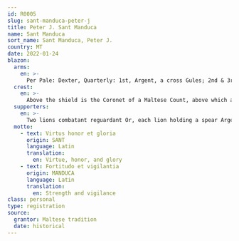 ```yaml
---
id: R0005
slug: sant-manduca-peter-j
title: Peter J. Sant Manduca
name: Sant Manduca
sort_name: Sant Manduca, Peter J.
country: MT
date: 2022-01-24
blazon:
  arms:
    en: >-
      Per Pale: Dexter, Quarterly: 1st, Argent, a cross Gules; 2nd & 3rd, Argent, three bars Gules; 4th, Azure, a lion rampant Argent; Overall, on an escutcheon Or, an eagle displayed Sable, crowned of the Same (SANT); Sinister, Azure, upon the chief of two bendlets Or, each charged with three lozenges Gules, a talbot passant holding in its mouth a bird displayed all Argent (MANDUCA).
  crest:
    en: >-
      Above the shield is the Coronet of a Maltese Count, above which are three Helms set in fess, those at dexter and sinister facing inwards, the Helms bearing as Crests: at dexter, issuant from a crown Or, a cross Gules; at centre, issuant from a crown Or, a demi-eagle displayed Sable; and at sinister, issuant from a crown Or, a demi-lion rampant Argent.
  supporters:
    en: >-
      Two lions combatant reguardant Or, each lion holding a spear Argent from which flies a banner, that at dexter, Gules, two bars Azure, all within a bordure Or; that at sinister, Gules, two bars Argent, all within a bordure Or.
  motto:
    - text: Virtus honor et gloria
      origin: SANT
      language: Latin
      translation:
        en: Virtue, honor, and glory
    - text: Fortitudo et vigilantia
      origin: MANDUCA
      language: Latin
      translation:
        en: Strength and vigilance
class: personal
type: registration
source:
  grantor: Maltese tradition
  date: historical
---
```

